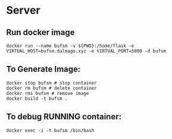 # Server

## Run docker image
```
docker run --name bufsm -v ${PWD}:/home/flask -e VIRTUAL_HOST=bufsm.dalmago.xyz -e VIRTUAL_PORT=5000 -d bufsm
```


## To Generate Image:
```
docker stop bufsm # stop container
docker rm bufsm # delete container
docker rmi bufsm # remove image
docker build -t bufsm .
```

## To debug RUNNING container:
```
docker exec -i -t bufsm /bin/bash
```

